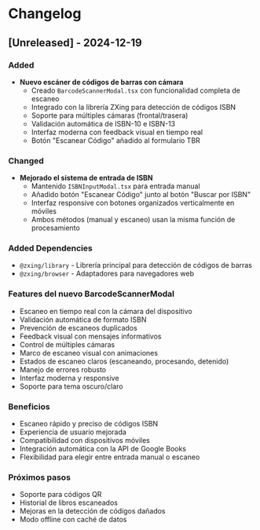 # Changelog

## [Unreleased] - 2024-12-19

### Added
- **Nuevo escáner de códigos de barras con cámara**
  - Creado `BarcodeScannerModal.tsx` con funcionalidad completa de escaneo
  - Integrado con la librería ZXing para detección de códigos ISBN
  - Soporte para múltiples cámaras (frontal/trasera)
  - Validación automática de ISBN-10 e ISBN-13
  - Interfaz moderna con feedback visual en tiempo real
  - Botón "Escanear Código" añadido al formulario TBR

### Changed
- **Mejorado el sistema de entrada de ISBN**
  - Mantenido `ISBNInputModal.tsx` para entrada manual
  - Añadido botón "Escanear Código" junto al botón "Buscar por ISBN"
  - Interfaz responsive con botones organizados verticalmente en móviles
  - Ambos métodos (manual y escaneo) usan la misma función de procesamiento

### Added Dependencies
- `@zxing/library` - Librería principal para detección de códigos de barras
- `@zxing/browser` - Adaptadores para navegadores web

### Features del nuevo BarcodeScannerModal
- Escaneo en tiempo real con la cámara del dispositivo
- Validación automática de formato ISBN
- Prevención de escaneos duplicados
- Feedback visual con mensajes informativos
- Control de múltiples cámaras
- Marco de escaneo visual con animaciones
- Estados de escaneo claros (escaneando, procesando, detenido)
- Manejo de errores robusto
- Interfaz moderna y responsive
- Soporte para tema oscuro/claro

### Beneficios
- Escaneo rápido y preciso de códigos ISBN
- Experiencia de usuario mejorada
- Compatibilidad con dispositivos móviles
- Integración automática con la API de Google Books
- Flexibilidad para elegir entre entrada manual o escaneo

### Próximos pasos
- Soporte para códigos QR
- Historial de libros escaneados
- Mejoras en la detección de códigos dañados
- Modo offline con caché de datos